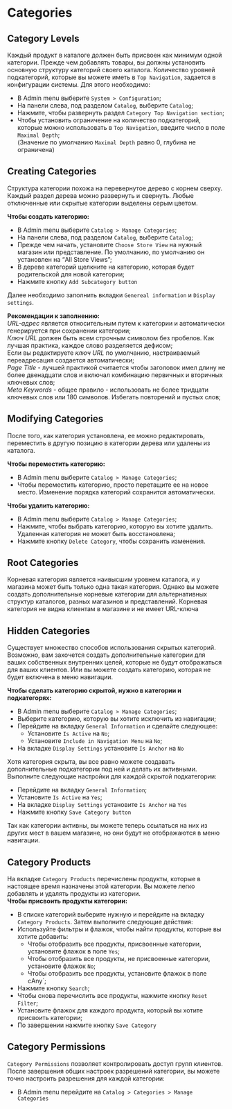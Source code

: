 # Categories

## Category Levels
Каждый продукт в каталоге должен быть присвоен как минимум одной категории. Прежде чем добавлять товары, 
вы должны установить основную структуру категорий своего каталога. Количество уровней подкатегорий, которые вы можете иметь в `Top Navigation`,
задается в конфигурации системы. Для этого необходимо:  
* В Admin menu выберите `System > Configuration`;
* На панели слева, под разделом `Catalog`, выберите `Catalog`;
* Нажмите, чтобы развернуть раздел `Category Top Navigation section`;
* Чтобы установить ограничение на количество подкатегорий, которые можно использовать в `Top Navigation`, введите число в поле `Maximal Depth`;  
(Значение по умолчанию `Maximal Depth` равно 0, глубина не ограничена)

## Creating Categories
Cтруктура категории похожа на перевернутое дерево с корнем сверху. Каждый раздел дерева можно развернуть и свернуть.
Любые отключенные или скрытые категории выделены серым цветом.  

__Чтобы создать категорию:__
* В Admin menu выберите `Catalog > Manage Categories`;
* На панели слева, под разделом `Catalog`, выберите `Catalog`;
* Прежде чем начать, установите `Choose Store View` на нужный магазин или представление. По умолчанию, по умолчанию он установлен на “All Store Views”;
* В дереве категорий щелкните на категорию, которая будет родительской для новой категории;
* Нажмите кнопку `Add Subcategory button`

Далее необходимо заполнить вкладки `Genereal information` и `Display settings`. 

__Рекомендации к заполнению:__  
_URL-адрес_ является относительным путем к категории и автоматически генерируется при сохранении категории;  
_Ключ URL_ должен быть всем строчным символом без пробелов. Как лучшая практика, каждое слово разделяется дефисом;  
Если вы редактируете _ключ URL_ по умолчанию, настраиваемый переадресация создается автоматически;  
_Page Title_ - лучшей практикой считается чтобы заголовок имел длину не более двенадцати слов и включал комбинацию первичных и вторичных ключевых слов;  
_Meta Keywords_ - общее правило - использовать не более тридцати ключевых слов или 180 символов. Избегать повторений и пустых слов;  


## Modifying Categories
После того, как категория установлена, ее можно редактировать, переместить в другую позицию в категории
дерева или удалены из каталога. 

__Чтобы переместить категорию:__
* В Admin menu выберите `Catalog > Manage Categories`;
* Чтобы переместить категорию, просто перетащите ее на новое место. Изменение порядка категорий сохранится автоматически.

__Чтобы удалить категорию:__
* В Admin menu выберите `Catalog > Manage Categories`;
* Нажмите, чтобы выбрать категорию, которую вы хотите удалить. Удаленная категория не может быть восстановлена;
* Нажмите кнопку `Delete Category`, чтобы сохранить изменения.

## Root Categories
Корневая категория является наивысшим уровнем каталога, и у магазина может быть только одна такая категория. 
Однако вы можете создать дополнительные корневые категории для альтернативных структур каталогов, разных магазинов и представлений.
Корневая категория не видна клиентам в магазине и не имеет URL-ключа

## Hidden Categories
Существует множество способов использования скрытых категорий. Возможно, вам захочется создать дополнительные
категории для ваших собственных внутренних целей, которые не будут отображаться для ваших клиентов. Или вы можете создать категорию, которая не будет включена в меню навигации.

__Чтобы сделать категорию скрытой, нужно в категории и подкатегорях:__
* В Admin menu выберите `Catalog > Manage Categories`;
* Выберите категорию, которую вы хотите исключить из навигации;
* Перейдите на вкладку `General Information` и сделайте следующее: 
  * Установите `Is Active` на `No`;
  * Установите `Include in Navigation Menu` на `No`;
* На вкладке `Display Settings` установите `Is Anchor` на `No`

Хотя категория скрыта, вы все равно можете создавать дополнительные подкатегории под ней и делать их активными. Выполните следующие настройки для каждой скрытой подкатегории:
* Перейдите на вкладку `General Information`;
* Установите `Is Active` на `Yes`;
* На вкладке `Display Settings` установите `Is Anchor` на `Yes`
* Нажмите кнопку `Save Category button`

Так как категории активны, вы можете теперь ссылаться на них из других мест в вашем магазине, но они будут не отображаются в меню навигации.

## Category Products
На вкладке `Category Products` перечислены продукты, которые в настоящее время назначены этой категории.
Вы можете легко добавлять и удалять продукты из категории.  
__Чтобы присвоить продукты категории:__
* В списке категорий выберите нужную и перейдите на вкладку `Category Products`. Затем выполните следующие действия:
* Используйте фильтры и флажок, чтобы найти продукты, которые вы хотите добавить:
  * Чтобы отобразить все продукты, присвоенные категории, установите флажок в поле `Yes`;
  * Чтобы отобразить все продукты, не присвоенные категории, установите флажок `No`;
  * Чтобы отобразить все продукты, установите флажок в поле сAny`;
* Нажмите кнопку `Search`;
* Чтобы снова перечислить все продукты, нажмите кнопку `Reset Filter`;
* Установите флажок для каждого продукта, который вы хотите присвоить категории;
* По завершении нажмите кнопку `Save Category`

## Category Permissions
`Category Permissions` позволяет контролировать доступ групп клиентов. После завершения 
общих настроек разрешений категории, вы можете точно настроить разрешения для каждой категории:
* В Admin menu перейдите на `Catalog > Categories > Manage Categories`
